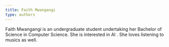 ```yaml
---
title: Faith Mwangangi
type: authors
---
```

Faith Mwangangi is an undergraduate student undertaking her Bachelor of Science in Computer Science. She is interested in AI . She loves listening to musics as well.
